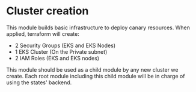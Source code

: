 # Cluster creation

This module builds basic infrastructure to deploy canary resources. When applied, terraform will create:
* 2 Security Groups (EKS and EKS Nodes)
* 1 EKS Cluster (On the Private subnet)
* 2 IAM Roles (EKS and EKS nodes)

This module should be used as a child module by any new cluster we create. Each root module including this child module will be in charge of using the states' backend.
